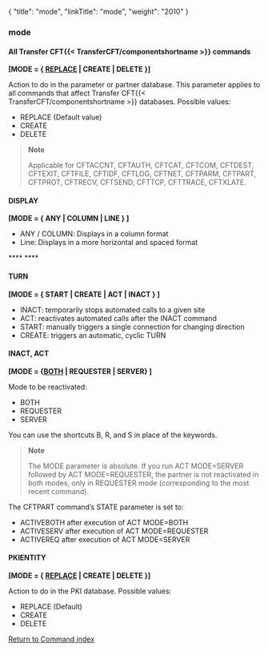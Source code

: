 {
    "title": "mode",
    "linkTitle": "mode",
    "weight": "2010"
}<span id="mode"></span>

### mode

#### All Transfer CFT{{< TransferCFT/componentshortname  >}} commands  

****\[MODE = { <u>REPLACE</u> | CREATE | DELETE }\]****

Action to do in the parameter or partner database. This parameter applies
to all commands that affect Transfer CFT{{< TransferCFT/componentshortname  >}} databases. Possible values:

- REPLACE
    (Default value)
- CREATE
- DELETE

> **Note**
>
> Applicable for CFTACCNT, CFTAUTH, CFTCAT, CFTCOM, CFTDEST, CFTEXIT, CFTFILE, CFTIDF,
> CFTLOG, CFTNET, CFTPARM, CFTPART, CFTPROT, CFTRECV, CFTSEND,
> CFTTCP, CFTTRACE, CFTXLATE.

#### DISPLAY

****\[MODE = { ANY | COLUMN | LINE } \]****

- ANY / COLUMN: Displays in a column format
- Line: Displays in a more horizontal and spaced format

**** ****

#### TURN

****\[MODE = { START | CREATE | ACT | INACT }
\]****

- INACT: temporarily stops automated calls to a given site
- ACT: reactivates automated calls after the INACT command
- START: manually triggers a single connection for changing direction
- CREATE: triggers an automatic, cyclic TURN

#### INACT, ACT

******\[MODE =
{<u>BOTH</u> | REQUESTER | SERVER} \]******

Mode to be reactivated:

- BOTH
- REQUESTER
- SERVER

You can use the shortcuts B, R, and S in place of the keywords.

> **Note**
>
> The MODE parameter is absolute. If you run ACT MODE=SERVER followed by
> ACT MODE=REQUESTER, the partner is not reactivated in both modes,
> only in REQUESTER mode (corresponding to the most recent command).

The CFTPART command’s STATE parameter is set to:

- ACTIVEBOTH after
    execution of ACT MODE=BOTH
- ACTIVESERV after
    execution of ACT MODE=REQUESTER
- ACTIVEREQ after
    execution of ACT MODE=SERVER

#### PKIENTITY

****\[MODE = { <u>REPLACE</u> | CREATE | DELETE }\]****

Action to do in the PKI database. Possible values:

- REPLACE
    (Default)
- CREATE
- DELETE

[Return to Command index](../../)
